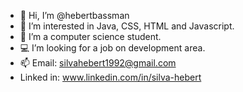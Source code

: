 - 👋 Hi, I’m @hebertbassman
- 👀 I’m interested in Java, CSS, HTML and Javascript.
- 🌱 I’m a computer science student.
- 💻 I’m looking for a job on development area.
- 📫 Email: silvahebert1992@gmail.com 
- Linked in: www.linkedin.com/in/silva-hebert
